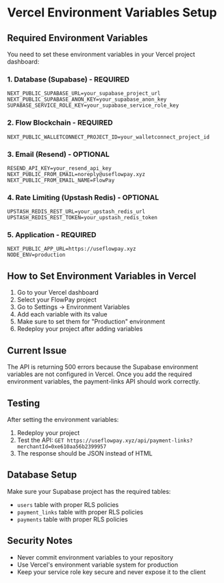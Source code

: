 # Vercel Environment Variables Setup

## Required Environment Variables

You need to set these environment variables in your Vercel project dashboard:

### 1. Database (Supabase) - REQUIRED
```
NEXT_PUBLIC_SUPABASE_URL=your_supabase_project_url
NEXT_PUBLIC_SUPABASE_ANON_KEY=your_supabase_anon_key
SUPABASE_SERVICE_ROLE_KEY=your_supabase_service_role_key
```

### 2. Flow Blockchain - REQUIRED
```
NEXT_PUBLIC_WALLETCONNECT_PROJECT_ID=your_walletconnect_project_id
```

### 3. Email (Resend) - OPTIONAL
```
RESEND_API_KEY=your_resend_api_key
NEXT_PUBLIC_FROM_EMAIL=noreply@useflowpay.xyz
NEXT_PUBLIC_FROM_EMAIL_NAME=FlowPay
```

### 4. Rate Limiting (Upstash Redis) - OPTIONAL
```
UPSTASH_REDIS_REST_URL=your_upstash_redis_url
UPSTASH_REDIS_REST_TOKEN=your_upstash_redis_token
```

### 5. Application - REQUIRED
```
NEXT_PUBLIC_APP_URL=https://useflowpay.xyz
NODE_ENV=production
```

## How to Set Environment Variables in Vercel

1. Go to your Vercel dashboard
2. Select your FlowPay project
3. Go to Settings → Environment Variables
4. Add each variable with its value
5. Make sure to set them for "Production" environment
6. Redeploy your project after adding variables

## Current Issue

The API is returning 500 errors because the Supabase environment variables are not configured in Vercel. Once you add the required environment variables, the payment-links API should work correctly.

## Testing

After setting the environment variables:
1. Redeploy your project
2. Test the API: `GET https://useflowpay.xyz/api/payment-links?merchantId=0xe610aa56b2399957`
3. The response should be JSON instead of HTML

## Database Setup

Make sure your Supabase project has the required tables:
- `users` table with proper RLS policies
- `payment_links` table with proper RLS policies
- `payments` table with proper RLS policies

## Security Notes

- Never commit environment variables to your repository
- Use Vercel's environment variable system for production
- Keep your service role key secure and never expose it to the client
